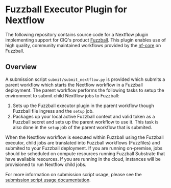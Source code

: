 # Fuzzball Executor Plugin for Nextflow

The following repository contains source code for a Nextflow plugin implementing
support for CIQ's product [Fuzzball](https://ciq.com/products/fuzzball/). This
plugin enables use of high quality, community maintained workflows provided by
the [nf-core](https://nf-co.re) on Fuzzball.

## Overview

A submission script `submit/submit_nextflow.py` is provided which submits a
parent workflow which starts the Nextflow workflow in a Fuzzball deployment. The
parent workflow performs the following tasks to setup the environment to submit
child Nextflow jobs to Fuzzball:

1. Sets up the Fuzzball executor plugin in the parent workflow though Fuzzball
file ingress and the `setup` job.
2. Packages up your local active Fuzzball context and valid token as a Fuzzball
secret and sets up the parent workflow to use it. This task is also done in the
`setup` job of the parent workflow that is submited.

When the Nextflow workflow is executed within Fuzzball using the Fuzzball
executor, child jobs are translated into Fuzzball workflows (Fuzzfiles) and
submited to your Fuzzball deployment. If you are running on-premise, jobs should
be scheduled on compute resources running Fuzzball Substrate that have available
resources. If you are running in the cloud, instances will be provisioned to run
Nextflow child jobs.

For more information on submission script usage, please see the
[submission script usage documentation](submit/Readme.md).
